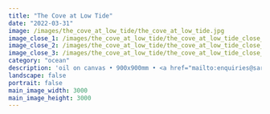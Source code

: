 ```yaml
---
title: "The Cove at Low Tide"
date: "2022-03-31"
image: /images/the_cove_at_low_tide/the_cove_at_low_tide.jpg
image_close_1: /images/the_cove_at_low_tide/the_cove_at_low_tide_close_1.jpg
image_close_2: /images/the_cove_at_low_tide/the_cove_at_low_tide_close_3.jpg
image_close_3: /images/the_cove_at_low_tide/the_cove_at_low_tide_close_2.jpg
category: "ocean"
description: 'oil on canvas • 900x900mm • <a href="mailto:enquiries@sarahanneartist.com" target="_blank" rel="noopener noreferrer">enquire</a>'
landscape: false
portrait: false
main_image_width: 3000
main_image_height: 3000
---
```


